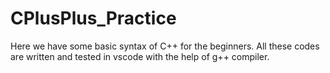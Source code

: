 # CPlusPlus_Practice
Here we have some basic syntax of C++ for the beginners.
All these codes are written and tested in vscode with the help of g++ compiler.
